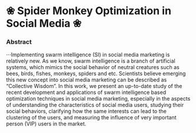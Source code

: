 # ❀ Spider Monkey Optimization in Social Media ❀

### Abstract
⋅⋅⋅Implementing swarm intelligence (SI) in social media marketing is relatively new. As we know, swarm intelligence is a branch of artificial systems, which mimics the social behavior of neutral creatures such as bees, birds, fishes, monkeys, spiders and etc. Scientists believe emerging this new concept into social media marketing can be described as “Collective Wisdom”. In this work, we present an up-to-date study of the recent development and applications of swarm intelligence based optimization techniques in social media marketing, especially in the aspects of understanding the characteristics of social media users, studying their social behaviors, clarifying how the same interests can lead to the clustering of the users, and measuring the influence of very important person (VIP) users in the market.
